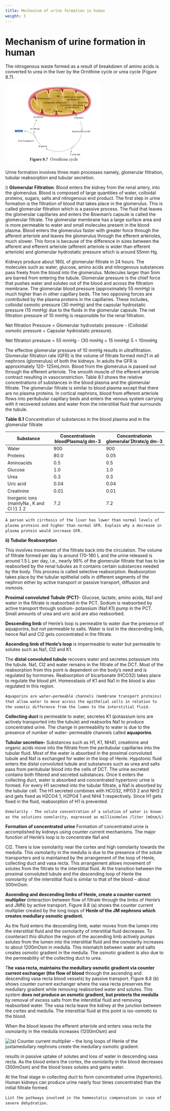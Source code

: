 ```yaml
---
title: Mechanism of urine formation in human
weight: 3
---
```


# Mechanism of urine formation in human


The nitrogenous waste formed as a result of breakdown of amino acids is converted to urea in the liver by the Ornithine cycle or urea cycle (Figure 8.7).


![Ornithine cycle](/content.en/excretion/8.7.png)


Urine formation involves three main processes namely, glomerular filtration, tubular reabsorption and tubular secretion.  

i) **Glomerular Filtration**: Blood enters the kidney from the renal artery, into the glomerulus. Blood is composed of large quantities of water, colloidal proteins, sugars, salts and nitrogenous end product. The first step in urine formation is the filtration of blood that takes place in the glomerulus. This is called glomerular filtration which is a passive process. The fluid that leaves the glomerular capillaries and enters the Bowman’s capsule is called the glomerular filtrate. The glomerular membrane has a large surface area and is more permeable to water and small molecules present in the blood plasma. Blood enters the glomerulus faster with greater force through the afferent arteriole and leaves the glomerulus through the efferent arterioles, much slower. This force is because of the difference in sizes between the afferent and efferent arteriole (afferent arteriole is wider than efferent arteriole) and glomerular hydrostatic pressure which is around 55mm Hg.

Kidneys produce about 180L of glomerular filtrate in 24 hours. The molecules such as water, glucose, amino acids and nitrogenous substances pass freely from the blood into the glomerulus. Molecules larger than 5nm are barred from entering the tubule. Glomerular pressure is the chief force that pushes water and solutes out of the blood and across the filtration membrane. The glomerular blood pressure (approximately 55 mmHg) is much higher than in other capillary beds. The two opposing forces are contributed by the plasma proteins in the capillaries. These includes, colloidal osmotic pressure (30 mmHg) and the capsular hydrostatic pressure (15 mmHg) due to the fluids in the glomerular capsule. The net filtration pressure of 10 mmHg is responsible for the renal filtration.

Net filtration Pressure = Glomerular hydrostatic pressure - (Colloidal osmotic pressure + Capsular hydrostatic pressure).

Net filtration pressure = 55 mmHg - (30 mmHg + 15 mmHg) 5 = 10mmHg

The effective glomerular pressure of 10 mmHg results in ultrafiltration. Glomerular filtration rate (GFR) is the volume of filtrate formed min21 in all nephrons (glomerulus) of both the kidneys. In adults the GFR is approximately 120- 125mL/min. Blood from the glomerulus is passed out through the efferent arteriole. The smooth muscle of the efferent arteriole contract resulting in vasoconstriction. Table 8.1 shows the relative concentrations of substances in the blood plasma and the glomerular filtrate. The glomerular filtrate is similar to blood plasma except that there are no plasma proteins. In cortical nephrons, blood from efferent arteriole flows into peritubular capillary beds and enters the venous system carrying with it recovered solutes and water from the interstitial fluid that surrounds the tubule.

**Table 8.1** Concentration of substances in the blood plasma and in the glomerular filtrate

| Substance |Concentrationin bloodPlasma/g dm-3 |Concentrationin glomerularltrate/g dm-3 |
|------|------|------|
| Water |900 |900 |
| Proteins |80.0 |0.05 |
| Aminoacids |0.5 |0.5 |
| Glucose |1.0 |1.0 |
| Urea |0.3 |0.3 |
| Uric acid |0.04 |0.04 |
| Creatinine |0.01 |0.01 |
| Inorganic ions (mainlyNa , K  and Cl )1 1 2 |7.2 |7.2 |

```A person with cirrhosis of the liver has lower than normal levels of plasma proteins and higher than normal GFR. Explain why a decrease in plasma protein would increase GFR.```


**ii) Tubular Reabsorption** 

This involves movement of the filtrate back into the circulation. The volume of filtrate formed per day is around 170-180 L and the urine released is around 1.5 L per day, i.e., nearly 99% of the glomerular filtrate that has to be reabsorbed by the renal tubules as it contains certain substances needed by the body. This process is called selective reabsorption. Reabsorption takes place by the tubular epithelial cells in different segments of the nephron either by active transport or passive transport, diffusion and osmosis.

**Proximal convoluted Tubule (PCT)**- Glucose, lactate, amino acids, Na1 and water in the filtrate is reabsorbed in the PCT. Sodium is reabsorbed by active transport through sodium- potassium (Na1 K1) pump in the PCT. Small amounts of urea and uric acid are also reabsorbed.

**Descending limb** of Henle’s loop is permeable to water due the presence of aquaporins, but not permeable to salts. Water is lost in the descending limb, hence Na1 and Cl2 gets concentrated in the filtrate.

**Ascending limb of Henle’s loop** is impermeable to water but permeable to solutes such as Na1, Cl2 and K1.

The **distal convoluted tubule** recovers water and secretes potassium into the tubule. Na1, Cl2 and water remains in the filtrate of the DCT. Most of the reabsorption from this point is dependent on the body’s need and is regulated by hormones. Reabsorption of bicarbonate (HCO32) takes place to regulate the blood pH. Homeostasis of K1 and Na1 in the blood is also regulated in this region.

```Aquaporins are water–permeable channels (membrane transport proteins) that allow water to move across the epithelial cells in relation to the osmotic difference from the lumen to the interstitial fluid.```


**Collecting duct** is permeable to water, secretes K1 (potassium ions are actively transported into the tubule) and reabsorbs Na1 to produce concentrated urine. The change in permeability to water is due to the presence of number of water- permeable channels called **aquaporins**.

**Tubular secretion-** Substances such as H1, K1, NH41, creatinine and organic acids move into the filtrate from the peritubular capillaries into the tubular fluid. Most of the water is absorbed in the proximal convoluted tubule and Na1 is exchanged for water in the loop of Henle. Hypotonic fluid enters the distal convoluted tubule and substances such as urea and salts pass from peritubular blood into the cells of DCT. The urine excreted contains both filtered and secreted substances. Once it enters the collecting duct, water is absorbed and concentrated hypertonic urine is formed. For every H1 secreted into the tubular filtrate, a Na1 is absorbed by the tubular cell. The H1 secreted combines with HCO32, HPO3 2 and NH3 2 and gets fixed as H2CO4 1, H2PO4 1 and NH4 1 respectively. Since H1 gets fixed in the fluid, reabsorption of H1 is prevented.  

```Osmolarity - The solute concentration of a solution of water is known as the solutions osmolarity, expressed as milliosmoles /liter (mOsm/L)```


**Formation of concentrated urine** Formation of concentrated urine is accomplished by kidneys using counter current mechanisms. The major function of Henle’s loop is to concentrate Na1 and

Cl2. There is low osmolarity near the cortex and high osmolarity towards the medulla. This osmolarity in the medulla is due to the presence of the solute transporters and is maintained by the arrangement of the loop of Henle, collecting duct and vasa recta. This arrangement allows movement of solutes from the filtrate to the interstitial fluid. At the transition between the proximal convoluted tubule and the descending loop of Henle the osmolarity of the interstitial fluid is similar to that of the blood – about 300mOsm.

**Ascending and descending limbs of Henle, create a counter current multiplier** (interaction between flow of filtrate through the limbs of Henle’s and JMN) by active transport. Figure 8.8 (a) shows the counter current multiplier created by the long loops of **Henle of the JM nephrons which creates medullary osmotic gradient.**

As the fluid enters the descending limb, water moves from the lumen into the interstitial fluid and the osmolarity of interstitial fluid decreases. To counteract this dilution the region of the ascending limb actively pumps solutes from the lumen into the interstitial fluid and the osmolarity increases to about 1200mOsm in medulla. This mismatch between water and salts creates osmotic gradient in the medulla. The osmotic gradient is also due to the permeability of the collecting duct to urea.

T**he vasa recta, maintains the medullary osmotic gradient via counter current exchanger (the flow of blood** through the ascending and descending vasa recta blood vessels) by passive transport. Figure 8.8 (b) shows counter current exchanger where the vasa recta preserves the medullary gradient while removing reabsorbed water and solutes. This system **does not produce an osmotic gradient, but protects the medulla** by removal of excess salts from the interstitial fluid and removing reabsorbed water. The vasa recta leave the kidney at the junction between the cortex and medulla. The interstitial fluid at this point is iso-osmotic to the blood.

When the blood leaves the efferent arteriole and enters vasa recta the osmolarity in the medulla increases (1200mOsm) and

![(a) Counter current multiplier – the long loops of Henle of the juxtamedullary nephrons create the medullary osmotic gradient.](/content.en/excretion/8.8.png)

results in passive uptake of solutes and loss of water in descending vasa recta. As the blood enters the cortex, the osmolarity in the blood decreases (300mOsm) and the blood loses solutes and gains water.

At the final stage in collecting duct to form concentrated urine (hypertonic). Human kidneys can produce urine nearly four times concentrated than the initial filtrate formed.

```List the pathways involved in the homeostatic compensation in case of severe dehydration.```